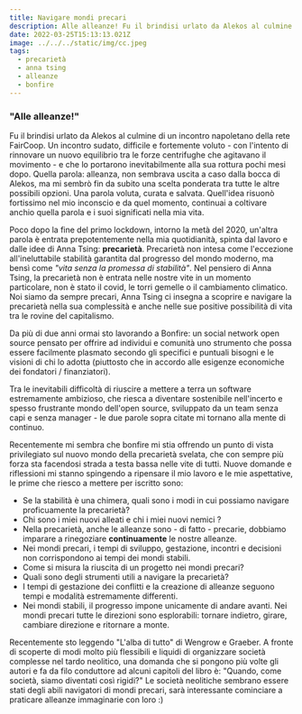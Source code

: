 ```yaml
---
title: Navigare mondi precari
description: Alle alleanze! Fu il brindisi urlato da Alekos al culmine di un incontro napoletano della rete FairCoop. Un incontro sudato, difficile e fortemente  voluto...
date: 2022-03-25T15:13:13.021Z
image: ../../../static/img/cc.jpeg
tags:
  - precarietà
  - anna tsing
  - alleanze
  - bonfire
---
```


### "Alle alleanze!"
Fu il brindisi urlato da Alekos al culmine di un incontro napoletano della rete FairCoop. Un incontro sudato, difficile e fortemente  voluto - con l'intento di rinnovare un nuovo equilibrio tra le forze centrifughe che agitavano il movimento - e che lo portarono inevitabilmente alla sua rottura pochi mesi dopo.
Quella parola: alleanza, non sembrava uscita a caso dalla bocca di Alekos, ma mi sembrò fin da subito una scelta ponderata tra tutte le altre possibili opzioni. 
Una parola voluta, curata e salvata. Quell'idea risuonò fortissimo nel mio inconscio e da quel momento, continuai a coltivare anchio quella parola e i suoi significati nella mia vita.

Poco dopo la fine del primo lockdown, intorno la metà del 2020, un'altra parola è entrata prepotentemente nella mia quotidianità, spinta dal lavoro e dalle idee di Anna Tsing: **precarietà**.
Precarietà non intesa come l'eccezione all'ineluttabile stabilità garantita dal progresso del mondo moderno, ma bensì come *"vita senza la promessa di stabilità"*.
Nel pensiero di Anna Tsing, la precarietà non è entrata nelle nostre vite in un momento particolare, non è stato il covid, le torri gemelle o il cambiamento climatico. Noi siamo da sempre precari, Anna Tsing ci insegna a scoprire e navigare la precarietà nella sua complessità e anche nelle sue positive possibilità di vita tra le rovine del capitalismo.

Da più di due anni ormai sto lavorando a Bonfire: un social network open source pensato per offrire ad individui e comunità uno strumento che possa essere facilmente plasmato secondo gli specifici e puntuali bisogni e le visioni di chi lo adotta (piuttosto che in accordo alle esigenze economiche dei fondatori / finanziatori).

Tra le inevitabili difficoltà di riuscire a mettere a terra un software estremamente ambizioso, che riesca a diventare sostenibile nell'incerto e spesso frustrante mondo dell'open source, sviluppato da un team senza capi e senza  manager - le due parole sopra citate mi tornano alla mente di continuo. 

Recentemente mi sembra che bonfire mi stia offrendo un punto di vista privilegiato sul nuovo mondo della precarietà svelata, che con sempre più forza sta facendosi strada a testa bassa nelle vite di tutti.
Nuove domande e riflessioni mi stanno spingendo a ripensare il mio lavoro e le mie aspettative, le prime che riesco a mettere per iscritto sono:

- Se la stabilità è una chimera, quali sono i modi in cui possiamo navigare proficuamente la precarietà?
- Chi sono i miei nuovi alleati e chi i miei nuovi nemici ?
- Nella precarietà, anche le alleanze sono - di fatto - precarie, dobbiamo imparare a rinegoziare **continuamente** le nostre alleanze.
- Nei mondi precari, i tempi di sviluppo, gestazione, incontri e decisioni non corrispondono ai tempi dei mondi stabili.
- Come si misura la riuscita di un progetto nei mondi precari?
- Quali sono degli strumenti utili a navigare la precarietà?
- I tempi di gestazione dei conflitti e la creazione di alleanze seguono tempi e modalità estremamente differenti.
- Nei mondi stabili, il progresso impone unicamente di andare avanti. Nei mondi precari tutte le direzioni sono esplorabili: tornare indietro, girare, cambiare direzione e ritornare a monte.

Recentemente sto leggendo "L'alba di tutto" di Wengrow e Graeber. A fronte di scoperte di modi molto più flessibili e liquidi di organizzare società complesse nel tardo neolitico, una domanda che si pongono più volte gli autori e fa da filo conduttore ad alcuni capitoli del libro è: "Quando, come società, siamo diventati così rigidi?" Le società neolitiche sembrano essere stati degli abili navigatori di mondi precari, sarà interessante cominciare a praticare alleanze immaginarie con loro :)